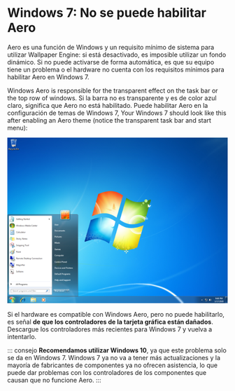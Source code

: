# Windows 7: No se puede habilitar Aero

Aero es una función de Windows y un requisito mínimo de sistema para utilizar Wallpaper Engine: si está desactivado, es imposible utilizar un fondo dinámico. Si no puede activarse de forma automática, es que su equipo tiene un problema o el hardware no cuenta con los requisitos mínimos para habilitar Aero en Windows 7.

Windows Aero is responsible for the transparent effect on the task bar or the top row of windows. Si la barra no es transparente y es de color azul claro, significa que Aero no está habilitado. Puede habilitar Aero en la configuración de temas de Windows 7, Your Windows 7 should look like this after enabling an Aero theme (notice the transparent task bar and start menu):

![Windows 7 con Aero](./w7.png)

Si el hardware es compatible con Windows Aero, pero no puede habilitarlo, es señal **de que los controladores de la tarjeta gráfica están dañados**. Descargue los controladores más recientes para Windows 7 y vuelva a intentarlo.

::: consejo **Recomendamos utilizar Windows 10**, ya que este problema solo se da en Windows 7. Windows 7 ya no va a tener más actualizaciones y la mayoría de fabricantes de componentes ya no ofrecen asistencia, lo que puede dar problemas con los controladores de los componentes que causan que no funcione Aero. :::

